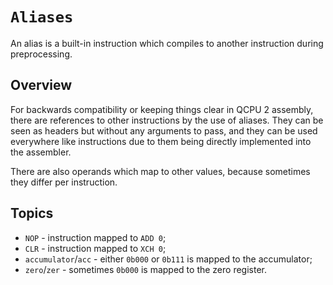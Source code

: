 # `Aliases`

An alias is a built-in instruction which compiles to another instruction during preprocessing.

## Overview

For backwards compatibility or keeping things clear in QCPU 2 assembly, there are references to other instructions by the use of aliases. They can be seen as headers but without any arguments to pass, and they can be used everywhere like instructions due to them being directly implemented into the assembler.

There are also operands which map to other values, because sometimes they differ per instruction.

## Topics

* `NOP` - instruction mapped to `ADD 0`;
* `CLR` - instruction mapped to `XCH 0`;
* `accumulator`/`acc` - either `0b000` or `0b111` is mapped to the accumulator;
* `zero`/`zer` - sometimes `0b000` is mapped to the zero register. 
